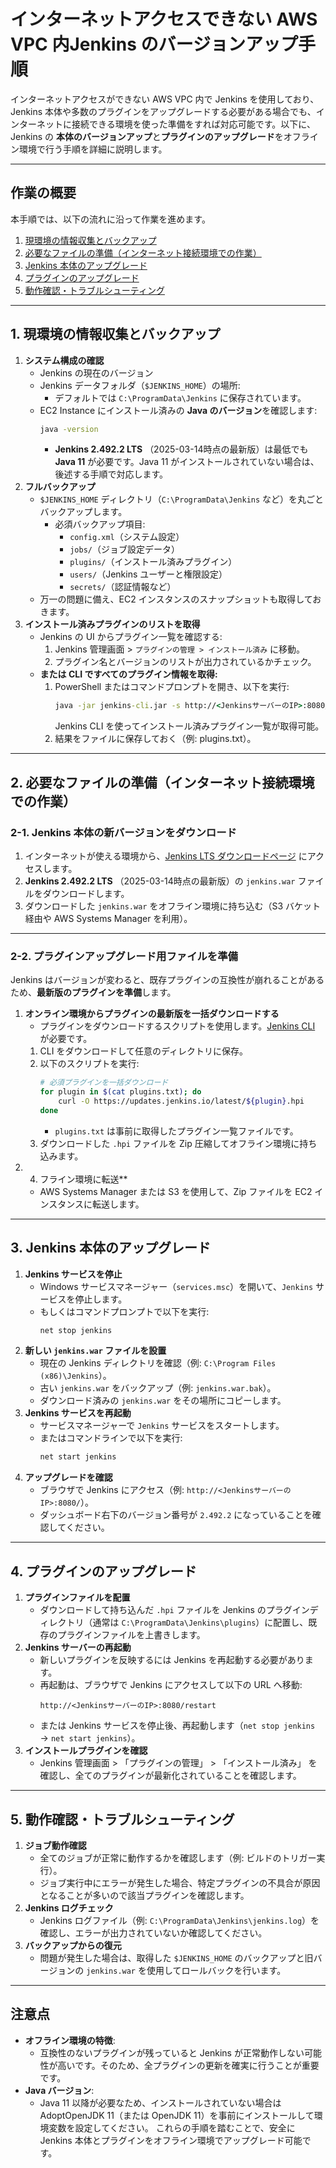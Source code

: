 # インターネットアクセスできない AWS VPC 内Jenkins のバージョンアップ手順

インターネットアクセスができない AWS VPC 内で Jenkins を使用しており、Jenkins 本体や多数のプラグインをアップグレードする必要がある場合でも、インターネットに接続できる環境を使った準備をすれば対応可能です。以下に、Jenkins の **本体のバージョンアップ**と**プラグインのアップグレード**をオフライン環境で行う手順を詳細に説明します。

---
## 作業の概要

本手順では、以下の流れに沿って作業を進めます。
1. [現環境の情報収集とバックアップ](#1-現環境の情報収集とバックアップ)
2. [必要なファイルの準備（インターネット接続環境での作業）](#2-必要なファイルの準備インターネット接続環境での作業)
3. [Jenkins 本体のアップグレード](#3-jenkins-本体のアップグレード)
4. [プラグインのアップグレード](#4-プラグインのアップグレード)
5. [動作確認・トラブルシューティング](#5-動作確認トラブルシューティング)
---
## **1. 現環境の情報収集とバックアップ**
1. **システム構成の確認**
   - Jenkins の現在のバージョン
   - Jenkins データフォルダ（`$JENKINS_HOME`）の場所:
     - デフォルトでは `C:\ProgramData\Jenkins` に保存されています。
   - EC2 Instance にインストール済みの **Java のバージョン**を確認します:
     ```cmd
     java -version
     ```
     - **Jenkins 2.492.2 LTS** （2025-03-14時点の最新版）は最低でも **Java 11** が必要です。Java 11 がインストールされていない場合は、後述する手順で対応します。
2. **フルバックアップ**
   - `$JENKINS_HOME` ディレクトリ（`C:\ProgramData\Jenkins` など）を丸ごとバックアップします。
     - 必須バックアップ項目:
       - `config.xml`（システム設定）
       - `jobs/`（ジョブ設定データ）
       - `plugins/`（インストール済みプラグイン）
       - `users/`（Jenkins ユーザーと権限設定）
       - `secrets/`（認証情報など）
   - 万一の問題に備え、EC2 インスタンスのスナップショットも取得しておきます。
3. **インストール済みプラグインのリストを取得**
   - Jenkins の UI からプラグイン一覧を確認する:
     1. Jenkins 管理画面 > `プラグインの管理 > インストール済み` に移動。
     2. プラグイン名とバージョンのリストが出力されているかチェック。
   - **または CLI ですべてのプラグイン情報を取得:**
     1. PowerShell またはコマンドプロンプトを開き、以下を実行:
        ```cmd
        java -jar jenkins-cli.jar -s http://<JenkinsサーバーのIP>:8080/ list-plugins
        ```
        Jenkins CLI を使ってインストール済みプラグイン一覧が取得可能。
     2. 結果をファイルに保存しておく（例: plugins.txt）。
---
## **2. 必要なファイルの準備（インターネット接続環境での作業）**
### **2-1. Jenkins 本体の新バージョンをダウンロード**
1. インターネットが使える環境から、[Jenkins LTS ダウンロードページ](https://www.jenkins.io/download/lts/) にアクセスします。
2. **Jenkins 2.492.2 LTS** （2025-03-14時点の最新版）の `jenkins.war` ファイルをダウンロードします。
3. ダウンロードした `jenkins.war` をオフライン環境に持ち込む（S3 バケット経由や AWS Systems Manager を利用）。
---
### **2-2. プラグインアップグレード用ファイルを準備**
Jenkins はバージョンが変わると、既存プラグインの互換性が崩れることがあるため、**最新版のプラグインを準備**します。
1. **オンライン環境からプラグインの最新版を一括ダウンロードする**
   - プラグインをダウンロードするスクリプトを使用します。[Jenkins CLI](https://www.jenkins.io/doc/book/managing/cli/) が必要です。
   1. CLI をダウンロードして任意のディレクトリに保存。
   2. 以下のスクリプトを実行:
      ```bash
      # 必須プラグインを一括ダウンロード
      for plugin in $(cat plugins.txt); do 
          curl -O https://updates.jenkins.io/latest/${plugin}.hpi
      done
      ```
      - `plugins.txt` は事前に取得したプラグイン一覧ファイルです。
   3. ダウンロードした `.hpi` ファイルを Zip 圧縮してオフライン環境に持ち込みます。
2. 4. フライン環境に転送**
   - AWS Systems Manager または S3 を使用して、Zip ファイルを EC2 インスタンスに転送します。
---
## **3. Jenkins 本体のアップグレード**
1. **Jenkins サービスを停止**
   - Windows サービスマネージャー（`services.msc`）を開いて、`Jenkins` サービスを停止します。
   - もしくはコマンドプロンプトで以下を実行:
     ```cmd
     net stop jenkins
     ```
2. **新しい `jenkins.war` ファイルを設置**
   - 現在の Jenkins ディレクトリを確認（例: `C:\Program Files (x86)\Jenkins`）。
   - 古い `jenkins.war` をバックアップ（例: `jenkins.war.bak`）。
   - ダウンロード済みの `jenkins.war` をその場所にコピーします。
3. **Jenkins サービスを再起動**
   - サービスマネージャーで `Jenkins` サービスをスタートします。
   - またはコマンドラインで以下を実行:
     ```cmd
     net start jenkins
     ```
4. **アップグレードを確認**
   - ブラウザで Jenkins にアクセス（例: `http://<JenkinsサーバーのIP>:8080/`）。
   - ダッシュボード右下のバージョン番号が `2.492.2` になっていることを確認してください。
---
## **4. プラグインのアップグレード**
1. **プラグインファイルを配置**
   - ダウンロードして持ち込んだ `.hpi` ファイルを Jenkins のプラグインディレクトリ（通常は `C:\ProgramData\Jenkins\plugins`）に配置し、既存のプラグインファイルを上書きします。
2. **Jenkins サーバーの再起動**
   - 新しいプラグインを反映するには Jenkins を再起動する必要があります。
   - 再起動は、ブラウザで Jenkins にアクセスして以下の URL へ移動:
     ```
     http://<JenkinsサーバーのIP>:8080/restart
     ```
   - または Jenkins サービスを停止後、再起動します（`net stop jenkins` → `net start jenkins`）。
3. **インストールプラグインを確認**
   - Jenkins 管理画面 > 「プラグインの管理」 > 「インストール済み」 を確認し、全てのプラグインが最新化されていることを確認します。
---
## **5. 動作確認・トラブルシューティング**
1. **ジョブ動作確認**
   - 全てのジョブが正常に動作するかを確認します（例: ビルドのトリガー実行）。
   - ジョブ実行中にエラーが発生した場合、特定プラグインの不具合が原因となることが多いので該当プラグインを確認します。
2. **Jenkins ログチェック**
   - Jenkins ログファイル（例: `C:\ProgramData\Jenkins\jenkins.log`）を確認し、エラーが出力されていないか確認してください。
3. **バックアップからの復元**
   - 問題が発生した場合は、取得した `$JENKINS_HOME` のバックアップと旧バージョンの `jenkins.war` を使用してロールバックを行います。
---
## **注意点**
- **オフライン環境の特徴**:
  - 互換性のないプラグインが残っていると Jenkins が正常動作しない可能性が高いです。そのため、全プラグインの更新を確実に行うことが重要です。
- **Java バージョン**:
  - Java 11 以降が必要なため、インストールされていない場合は AdoptOpenJDK 11（または OpenJDK 11）を事前にインストールして環境変数を設定してください。
  これらの手順を踏むことで、安全に Jenkins 本体とプラグインをオフライン環境でアップグレード可能です。